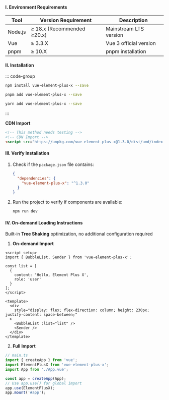 #### **I. Environment Requirements**

| Tool    | Version Requirement        | Description            |
| ------- | -------------------------- | ---------------------- |
| Node.js | ≥ 18.x (Recommended ≥20.x) | Mainstream LTS version |
| Vue     | ≥ 3.3.X                    | Vue 3 official version |
| pnpm    | ≥ 10.X                     | pnpm installation      |

#### **II. Installation**

::: code-group

```sh [npm]
npm install vue-element-plus-x --save
```

```sh [pnpm]
pnpm add vue-element-plus-x --save
```

```sh [yarn]
yarn add vue-element-plus-x --save
```

:::

**CDN Import**

```html
<!-- This method needs testing -->
<!-- CDN Import -->
<script src="https://unpkg.com/vue-element-plus-x@1.3.0/dist/umd/index.js"></script>

```

#### **III. Verify Installation**

1. Check if the `package.json` file contains:

   ```json
   {
     "dependencies": {
       "vue-element-plus-x": "^1.3.0"
     }
   }
   ```

2. Run the project to verify if components are available:

   ```bash
   npm run dev
   ```

#### **IV. On-demand Loading Instructions**

Built-in **Tree Shaking** optimization, no additional configuration required

1. **On-demand Import**

```vue
<script setup>
import { BubbleList, Sender } from 'vue-element-plus-x';

const list = [
  {
    content: 'Hello, Element Plus X',
    role: 'user'
  }
];
</script>

<template>
  <div
    style="display: flex; flex-direction: column; height: 230px; justify-content: space-between;"
  >
    <BubbleList :list="list" />
    <Sender />
  </div>
</template>
```

2. **Full Import**

```ts
// main.ts
import { createApp } from 'vue';
import ElementPlusX from 'vue-element-plus-x';
import App from './App.vue';

const app = createApp(App);
// Use app.use() for global import
app.use(ElementPlusX);
app.mount('#app');
```
